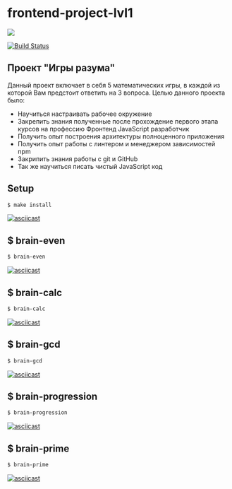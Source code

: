 # frontend-project-lvl1

<a href="https://codeclimate.com/github/codeclimate/codeclimate/maintainability"><img src="https://api.codeclimate.com/v1/badges/a99a88d28ad37a79dbf6/maintainability" /></a>

[![Build Status](https://travis-ci.com/NickolasDzR/frontend-project-lvl1.svg?branch=master)](https://travis-ci.com/NickolasDzR/frontend-project-lvl1)

## Проект "Игры разума"

Данный проект включает в себя 5 математических игры, в каждой из которой Вам предстоит ответить на 3 вопроса.
Целью данного проекта было:

- Научиться настраивать рабочее окружение
- Закрепить знания полученные после прохождение первого этапа курсов на профессию Фронтенд JavaScript разработчик
- Получить опыт построения архитектуры полноценного приложения
- Получить опыт работы с линтером и менеджером зависимостей npm
- Закрипить знания работы с git и GitHub
- Так же научиться писать чистый JavaScript код

## Setup

```sh
$ make install
```
[![asciicast](https://asciinema.org/a/ch6N9yEpWlxr8jTWlJM16Qu4I.svg)](https://asciinema.org/a/ch6N9yEpWlxr8jTWlJM16Qu4I)

## $ brain-even

```sh
$ brain-even
```
[![asciicast](https://asciinema.org/a/GNKiXPeaLj5o6ekT9mulZkyk7.svg)](https://asciinema.org/a/GNKiXPeaLj5o6ekT9mulZkyk7)

## $ brain-calc

```sh
$ brain-calc
```
[![asciicast](https://asciinema.org/a/jzJQSBKwyniEWWIWYAwxrj210.svg)](https://asciinema.org/a/jzJQSBKwyniEWWIWYAwxrj210)

## $ brain-gcd

```sh
$ brain-gcd
```
[![asciicast](https://asciinema.org/a/HeF980QdX93R28ImT1WvotEwu.svg)](https://asciinema.org/a/HeF980QdX93R28ImT1WvotEwu)

## $ brain-progression

```sh
$ brain-progression
```
[![asciicast](https://asciinema.org/a/ckOkTrgdduSLkxRwXjtsKc8Xg.svg)](https://asciinema.org/a/ckOkTrgdduSLkxRwXjtsKc8Xg)

## $ brain-prime

```sh
$ brain-prime
```
[![asciicast](https://asciinema.org/a/4vpYoOvzeA5Tovp0TvQbLhav3.svg)](https://asciinema.org/a/4vpYoOvzeA5Tovp0TvQbLhav3)